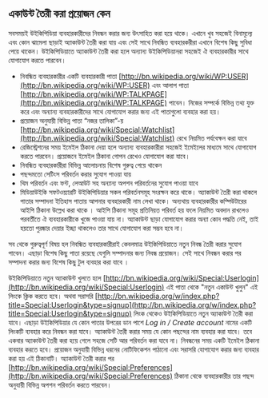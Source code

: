 ## একাউন্ট তৈরী করা প্রয়োজন কেন

সবসময়ই উইকিপিডিয়া ব্যবহারকারীদের নিবন্ধন করার জন্য উৎসাহিত করা হয়ে থাকে। এখানে খুব সহজেই বিনামূল্যে এবং কোন ঝামেলা ছাড়াই অ্যাকাউন্ট তৈরী করা যায় এবং সেই সাথে নিবন্ধিত ব্যবহারকরীরা এখানে বিশেষ কিছু সুবিধা পেয়ে থাকেন। উইকিপিডিয়াতে অ্যাকাউন্ট তৈরী করা হলে অন্যান্য উইকিপিডিয়ানরা সহজেই ঐ ব্যবহারকারীর  সাথে যোগাযোগ করতে পারবেন। 

* নিবন্ধিত ব্যবহারকারীর একটি ব্যবহারকারী পাতা [http://bn.wikipedia.org/wiki/WP:USER](http://bn.wikipedia.org/wiki/WP:USER) এবং আলাপ পাতা [http://bn.wikipedia.org/wiki/WP:TALKPAGE](http://bn.wikipedia.org/wiki/WP:TALKPAGE) পাবেন। নিজের সম্পর্কে বিভিন্ন তথ্য যুক্ত করে এবং অন্যান্য ব্যবহারকারীদের সাথে যোগাযোগ করার জন্য এই পাতাগুলো ব্যবহার করা হয়।
* প্রয়োজন অনুযায়ী বিভিন্ন পাতা “নজর তালিকা”-য় [http://bn.wikipedia.org/wiki/Special:Watchlist](http://bn.wikipedia.org/wiki/Special:Watchlist) রেখে নিয়মিত পর্যবেক্ষন করা যাবে
* রেজিস্ট্রেশনের সময় ইমেইল ঠিকানা দেয়া হলে অন্যান্য ব্যবহারকারীরা সহজেই ইমেইলের মাধ্যমে সাথে যোগাযোগ করতে পারবেন। প্রয়োজনে ইমেইল ঠিকানা গোপন রেখেও যোগাযোগ করা যাবে।
* নিবন্ধিত ব্যবহারকারীরা বিভিন্ন আলোচনায় বিশেষ গুরুত্ব পেয়ে থাকেন
* পছন্দমতো সেটিংস পরিবর্তন করার সুযোগ পাওয়া যায়
* থিম পরিবর্তন এবং ফন্ট, লেআউট সহ অন্যান্য অপশন পরিবর্তনের সুযোগ পাওয়া যাবে
* মিডিয়াউইকি সফটওয়্যারটি  উইকিপিডিয়ার সকল পরিবর্তনসমূহ সংরক্ষন করে থাকে। অ্যাকাউন্ট তৈরী করা থাকলে পাতার সম্পাদনা ইতিহাস পাতায় আপনার ব্যবহারকারী  নাম লেখা থাকে। অন্যথায় ব্যবহারকারীর কম্পিউটারের আইপি ঠিকানা উল্লেখ করা থাকে । আইপি ঠিকানা সমূহ প্রতিনিয়ত পরিবর্ত হয় ফলে নিয়মিত অবদান রাখলেও পরবর্তীতে ঐ ব্যবহারকারীকে খুজে পাওয়া যায় না। অ্যাকাউন্ট ছাড়া যোগাযোগ করার অন্যা কোন পদ্ধতি নেই, তাই হয়তো পুরষ্কার দেয়ার ইচ্ছা থাকলেও তার সাথে যোগাযোগ করা সম্ভব হবে না। 
 
সব থেকে গুরুত্বপূর্ণ বিষয় হল নিবন্ধিত ব্যবহারকারীরাই কেবলমাত্র উইকিপিডিয়াতে নতুন নিবন্ধ তৈরী করার সুযোগ পাবেন। এছাড়া বিশেষ কিছু পাতা রয়েছে যেগুলি সম্পাদনার জন্য নিবন্ধ প্রয়োজন। সেই সাথে নিবন্ধন করার পর সম্পাদনা করার জন্য বিশেষ কিছু টুল ব্যবহার করা যাবে ।

উইকিপিডিয়াতে নতুন অ্যাকাউন্ট খুলতে হলে [http://bn.wikipedia.org/wiki/Special:Userlogin](http://bn.wikipedia.org/wiki/Special:Userlogin)  এই পাতা থেকে "নতুন একাউন্ট খুলুন" এই লিংকে ক্লিক করতে হবে। অথবা সরাসরি [http://bn.wikipedia.org/w/index.php?title=Special:Userlogin&type=signup](http://bn.wikipedia.org/w/index.php?title=Special:Userlogin&type=signup) লিংক থেকেও উইকিপিডিয়াতে নতুন অ্যাকাউন্ট তৈরী করা যাবে। এছাড়া উইকিপিডিয়ার যে কোন পাতার উপরের ডান পাশে _Log in / Create account_ নামের একটি লিংকটি ব্যবহার করে নিবন্ধন করা যাবে। অ্যাকাউন্ট তৈরী করার সময় যে কোন পছন্দের নাম ব্যবহার করা যাবে। তবে একবার অ্যাকাউন্ট তৈরী করা হয়ে গেলে সহজে সেটি আর পরিবর্তন করা যাবে না। নিবন্ধনের সময় একটি ইমেইল ঠিকানা ব্যবহার করতে হবে। প্রয়োজন অনুযায়ী বিভিন্ন ধরনের নোটিফিকেশন পাঠানো এবং সরাসরি যোগাযোগ করার জন্য ব্যবহার করা হয় এই ঠিকানাটি। অ্যাকাউন্ট তৈরী করার পর [http://bn.wikipedia.org/wiki/Special:Preferences](http://bn.wikipedia.org/wiki/Special:Preferences)  ঠিকানা থেকে ব্যবহারকারীর তার পছন্দ অনুযায়ী বিভিন্ন অপশন পরিবর্তন করতে পারবেন।

